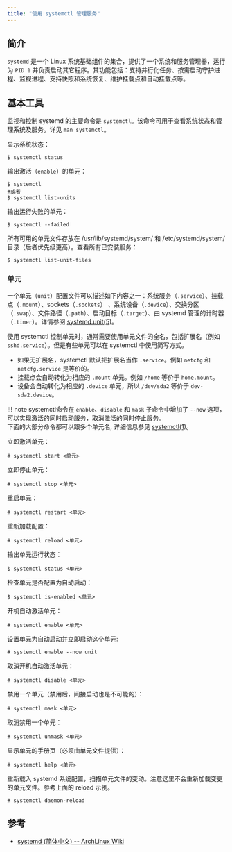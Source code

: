 ```yaml
---
title: "使用 systemctl 管理服务"
---
```


## 简介

`systemd` 是一个 Linux 系统基础组件的集合，提供了一个系统和服务管理器，运行为 `PID 1` 并负责启动其它程序。其功能包括：支持并行化任务、按需启动守护进程、监视进程、支持快照和系统恢复、维护挂载点和自动挂载点等。

## 基本工具

监视和控制 systemd 的主要命令是 `systemctl`。该命令可用于查看系统状态和管理系统及服务。详见 `man systemctl`。

显示系统状态：

```
$ systemctl status
```

输出激活（`enable`）的单元：

```shell
$ systemctl
#或者
$ systemctl list-units
```

输出运行失败的单元：

```
$ systemctl --failed
```

所有可用的单元文件存放在 /usr/lib/systemd/system/ 和 /etc/systemd/system/ 目录（后者优先级更高）。查看所有已安装服务：

```
$ systemctl list-unit-files
```

### 单元

一个单元（`unit`）配置文件可以描述如下内容之一：系统服务（`.service`）、挂载点（`.mount`）、sockets（`.sockets`） 、系统设备（`.device`）、交换分区（`.swap`）、文件路径（`.path`）、启动目标（`.target`）、由 systemd 管理的计时器（`.timer`）。详情参阅 [systemd.unit(5)](https://man.archlinux.org/man/systemd.unit.5)。

使用 systemctl 控制单元时，通常需要使用单元文件的全名，包括扩展名（例如 `sshd.service`）。但是有些单元可以在 systemctl 中使用简写方式。

- 如果无扩展名，systemctl 默认把扩展名当作 `.service`。例如 `netcfg` 和 `netcfg.service` 是等价的。
- 挂载点会自动转化为相应的 `.mount` 单元。例如 `/home` 等价于 `home.mount`。
- 设备会自动转化为相应的 `.device` 单元，所以 `/dev/sda2` 等价于 `dev-sda2.device`。

!!! note
    systemctl命令在 `enable`、`disable` 和 `mask` 子命令中增加了 `--now` 选项，可以实现激活的同时启动服务，取消激活的同时停止服务。  
    下面的大部分命令都可以跟多个单元名, 详细信息参见 [systemctl(1)](https://man.archlinux.org/man/systemctl.1)。

立即激活单元：

```
# systemctl start <单元>
```

立即停止单元：

```
# systemctl stop <单元>
```

重启单元：

```
# systemctl restart <单元>
```

重新加载配置：

```
# systemctl reload <单元>
```

输出单元运行状态：

```
$ systemctl status <单元>
```

检查单元是否配置为自动启动：

```
$ systemctl is-enabled <单元>
```

开机自动激活单元：

```
# systemctl enable <单元>
```

设置单元为自动启动并立即启动这个单元:

```
# systemctl enable --now unit
```

取消开机自动激活单元：

```
# systemctl disable <单元>
```

禁用一个单元（禁用后，间接启动也是不可能的）：

```
# systemctl mask <单元>
```

取消禁用一个单元：

```
# systemctl unmask <单元>
```

显示单元的手册页（必须由单元文件提供）：

```
# systemctl help <单元>
```

重新载入 systemd 系统配置，扫描单元文件的变动。注意这里不会重新加载变更的单元文件。参考上面的 reload 示例。

```
# systemctl daemon-reload
```

## 参考

- [systemd (简体中文) -- ArchLinux Wiki](https://wiki.archlinux.org/title/Systemd_(%E7%AE%80%E4%BD%93%E4%B8%AD%E6%96%87))